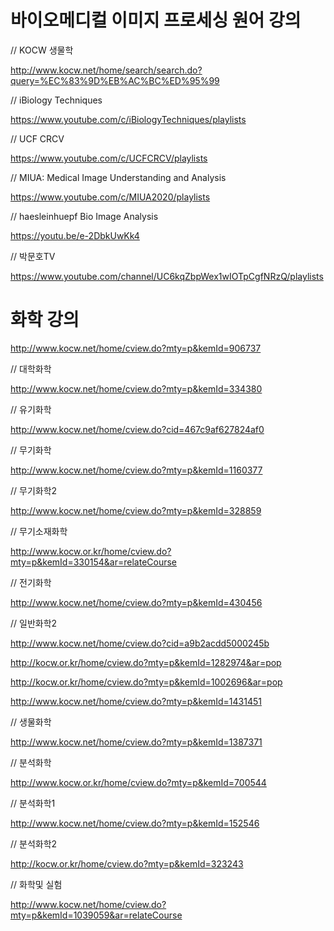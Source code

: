 # 바이오메디컬 이미지 프로세싱 원어 강의

// KOCW 생물학

http://www.kocw.net/home/search/search.do?query=%EC%83%9D%EB%AC%BC%ED%95%99

// iBiology Techniques

https://www.youtube.com/c/iBiologyTechniques/playlists

// UCF CRCV

https://www.youtube.com/c/UCFCRCV/playlists

// MIUA: Medical Image Understanding and Analysis

https://www.youtube.com/c/MIUA2020/playlists

// haesleinhuepf Bio Image Analysis

https://youtu.be/e-2DbkUwKk4

// 박문호TV

https://www.youtube.com/channel/UC6kqZbpWex1wIOTpCgfNRzQ/playlists

# 화학 강의

http://www.kocw.net/home/cview.do?mty=p&kemId=906737

// 대학화학

http://www.kocw.net/home/cview.do?mty=p&kemId=334380

// 유기화학

http://www.kocw.net/home/cview.do?cid=467c9af627824af0

// 무기화학

http://www.kocw.net/home/cview.do?mty=p&kemId=1160377

// 무기화학2

http://www.kocw.net/home/cview.do?mty=p&kemId=328859

// 무기소재화학

http://www.kocw.or.kr/home/cview.do?mty=p&kemId=330154&ar=relateCourse

// 전기화학

http://www.kocw.net/home/cview.do?mty=p&kemId=430456

// 일반화학2

http://www.kocw.net/home/cview.do?cid=a9b2acdd5000245b

http://kocw.or.kr/home/cview.do?mty=p&kemId=1282974&ar=pop

http://kocw.or.kr/home/cview.do?mty=p&kemId=1002696&ar=pop

http://www.kocw.net/home/cview.do?mty=p&kemId=1431451

// 생물화학

http://www.kocw.net/home/cview.do?mty=p&kemId=1387371

// 분석화학

http://www.kocw.or.kr/home/cview.do?mty=p&kemId=700544

// 분석화학1

http://www.kocw.net/home/cview.do?mty=p&kemId=152546

// 분석화학2

http://kocw.or.kr/home/cview.do?mty=p&kemId=323243

// 화학및 실험

http://www.kocw.net/home/cview.do?mty=p&kemId=1039059&ar=relateCourse


